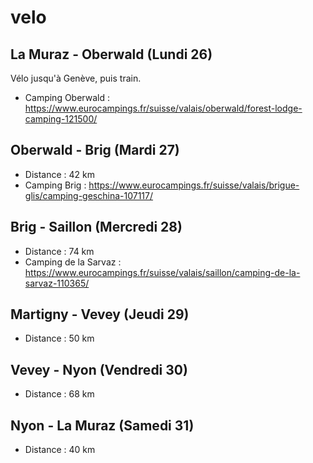 # velo

## La Muraz - Oberwald (Lundi 26)

Vélo jusqu'à Genève, puis train.

* Camping Oberwald : https://www.eurocampings.fr/suisse/valais/oberwald/forest-lodge-camping-121500/

## Oberwald - Brig (Mardi 27)

* Distance : 42 km 
* Camping Brig : https://www.eurocampings.fr/suisse/valais/brigue-glis/camping-geschina-107117/

## Brig - Saillon (Mercredi 28)

* Distance : 74 km
* Camping de la Sarvaz : https://www.eurocampings.fr/suisse/valais/saillon/camping-de-la-sarvaz-110365/

## Martigny - Vevey (Jeudi 29)

* Distance : 50 km

## Vevey - Nyon (Vendredi 30)

* Distance : 68 km

## Nyon - La Muraz (Samedi 31)

* Distance : 40 km



